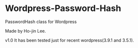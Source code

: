 # Wordpress-Password-Hash
PasswordHash class for Wordpress

Made by Ho-jin Lee.

v1.0 It has been tested just for recent wordpress(3.9.1 and 3.5.1).




